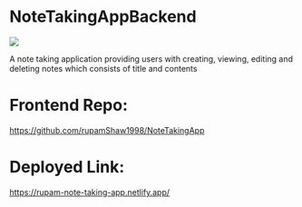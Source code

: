 ﻿# NoteTakingAppBackend

<img src="/public/screenshot.jpeg" />

<p>A note taking application providing users with creating, viewing, editing and deleting notes which consists of title and contents</p>

# Frontend Repo:
<a href="https://github.com/rupamShaw1998/NoteTakingApp">https://github.com/rupamShaw1998/NoteTakingApp</a>
<br />
# Deployed Link:
<a href="https://rupam-note-taking-app.netlify.app/">https://rupam-note-taking-app.netlify.app/</a>
